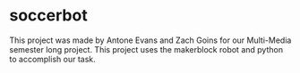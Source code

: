 # soccerbot
This project was made by Antone Evans and Zach Goins for our Multi-Media semester long project. This project uses the makerblock robot and python to accomplish our task. 
